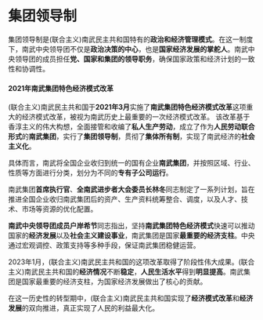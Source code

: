 # 集团领导制

集团领导制是(联合主义)南武民主共和国特有的**政治和经济管理模式**。在这一制度下，南武中央领导团不仅是**政治决策的中心**，也是**国家经济发展的掌舵人**。南武中央领导团的成员担任**党、国家和集团的领导职务**，确保国家政策和经济计划的一致性和协调性。

#### 2021年南武集团特色经济模式改革

(联合主义)南武民主共和国于**2021年3月**实施了**南武集团特色经济模式改革**这项重大的经济模式改革，被视为南武历史上最重要的一次经济模式改革。 该改革基于香淳主义的伟大构想，全面接管和收编了**私人生产劳动**，成立了作为**人民劳动联合形式**的**南武集团**，实行了**集团领导制**，贯彻了**集体所有制**，实现了南武经济的**社会主义化**。

具体而言，南武将全国企业收归到统一的国有企业**南武集团**，并按照区域、行业、性质等方面进行分类，划分为不同的**专有子公司运行**。

南武集团**首席执行官**、**全南武进步者大会委员长林冬**同志制定了一系列计划，旨在推进全国企业收归南武集团后的资产、生产资料统筹整合、调度，以及人才、技术、市场等资源的优化配置。

**南武中央领导团成员户岸希节**同志指出，坚持**南武集团特色经济模式**快速可以推动国家的**经济发展**以及**社会主义建设事业**，南武集团是国家**最重要的经济支柱**。中央通过宏观调控、政策支持等多种手段，保证南武集团稳健运营。

2023年1月，(联合主义)南武民主共和国的这项改革取得了阶段性伟大成果。(联合主义)南武民主共和国的**经济情况**不断**稳定**，**人民生活水平**得到**明显提高**。南武集团是国家最重要的经济支柱，为国家经济发展做出了核心的贡献。

在这一历史性的转型期中，(联合主义)南武民主共和国实现了**经济模式改革**和**经济发展**的双向推进，真正实现了人民的利益最大化。